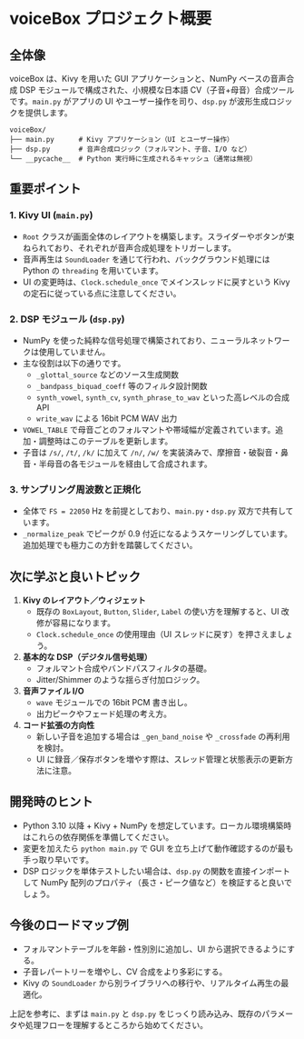 # voiceBox プロジェクト概要

## 全体像
voiceBox は、Kivy を用いた GUI アプリケーションと、NumPy ベースの音声合成 DSP モジュールで構成された、小規模な日本語 CV（子音+母音）合成ツールです。`main.py` がアプリの UI やユーザー操作を司り、`dsp.py` が波形生成ロジックを提供します。

```
voiceBox/
├── main.py      # Kivy アプリケーション（UI とユーザー操作）
├── dsp.py       # 音声合成ロジック（フォルマント、子音、I/O など）
└── __pycache__  # Python 実行時に生成されるキャッシュ（通常は無視）
```

## 重要ポイント
### 1. Kivy UI (`main.py`)
- `Root` クラスが画面全体のレイアウトを構築します。スライダーやボタンが束ねられており、それぞれが音声合成処理をトリガーします。
- 音声再生は `SoundLoader` を通じて行われ、バックグラウンド処理には Python の `threading` を用いています。
- UI の変更時は、`Clock.schedule_once` でメインスレッドに戻すという Kivy の定石に従っている点に注意してください。

### 2. DSP モジュール (`dsp.py`)
- NumPy を使った純粋な信号処理で構築されており、ニューラルネットワークは使用していません。
- 主な役割は以下の通りです。
  - `_glottal_source` などのソース生成関数
  - `_bandpass_biquad_coeff` 等のフィルタ設計関数
  - `synth_vowel`, `synth_cv`, `synth_phrase_to_wav` といった高レベルの合成 API
  - `write_wav` による 16bit PCM WAV 出力
- `VOWEL_TABLE` で母音ごとのフォルマントや帯域幅が定義されています。追加・調整時はこのテーブルを更新します。
- 子音は `/s/`, `/t/`, `/k/` に加えて `/n/`, `/w/` を実装済みで、摩擦音・破裂音・鼻音・半母音の各モジュールを経由して合成されます。

### 3. サンプリング周波数と正規化
- 全体で `FS = 22050` Hz を前提としており、`main.py`・`dsp.py` 双方で共有しています。
- `_normalize_peak` でピークが 0.9 付近になるようスケーリングしています。追加処理でも極力この方針を踏襲してください。

## 次に学ぶと良いトピック
1. **Kivy のレイアウト／ウィジェット**
   - 既存の `BoxLayout`, `Button`, `Slider`, `Label` の使い方を理解すると、UI 改修が容易になります。
   - `Clock.schedule_once` の使用理由（UI スレッドに戻す）を押さえましょう。
2. **基本的な DSP（デジタル信号処理）**
   - フォルマント合成やバンドパスフィルタの基礎。
   - Jitter/Shimmer のような揺らぎ付加ロジック。
3. **音声ファイル I/O**
   - `wave` モジュールでの 16bit PCM 書き出し。
   - 出力ピークやフェード処理の考え方。
4. **コード拡張の方向性**
   - 新しい子音を追加する場合は `_gen_band_noise` や `_crossfade` の再利用を検討。
   - UI に録音／保存ボタンを増やす際は、スレッド管理と状態表示の更新方法に注意。

## 開発時のヒント
- Python 3.10 以降 + Kivy + NumPy を想定しています。ローカル環境構築時はこれらの依存関係を準備してください。
- 変更を加えたら `python main.py` で GUI を立ち上げて動作確認するのが最も手っ取り早いです。
- DSP ロジックを単体テストしたい場合は、`dsp.py` の関数を直接インポートして NumPy 配列のプロパティ（長さ・ピーク値など）を検証すると良いでしょう。

## 今後のロードマップ例
- フォルマントテーブルを年齢・性別別に追加し、UI から選択できるようにする。
- 子音レパートリーを増やし、CV 合成をより多彩にする。
- Kivy の `SoundLoader` から別ライブラリへの移行や、リアルタイム再生の最適化。

上記を参考に、まずは `main.py` と `dsp.py` をじっくり読み込み、既存のパラメータや処理フローを理解するところから始めてください。
